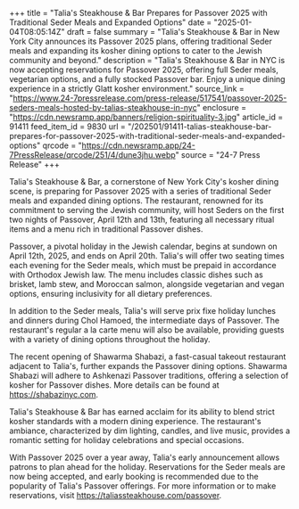 +++
title = "Talia's Steakhouse & Bar Prepares for Passover 2025 with Traditional Seder Meals and Expanded Options"
date = "2025-01-04T08:05:14Z"
draft = false
summary = "Talia's Steakhouse & Bar in New York City announces its Passover 2025 plans, offering traditional Seder meals and expanding its kosher dining options to cater to the Jewish community and beyond."
description = "Talia's Steakhouse & Bar in NYC is now accepting reservations for Passover 2025, offering full Seder meals, vegetarian options, and a fully stocked Passover bar. Enjoy a unique dining experience in a strictly Glatt kosher environment."
source_link = "https://www.24-7pressrelease.com/press-release/517541/passover-2025-seders-meals-hosted-by-talias-steakhouse-in-nyc"
enclosure = "https://cdn.newsramp.app/banners/religion-spirituality-3.jpg"
article_id = 91411
feed_item_id = 9830
url = "/202501/91411-talias-steakhouse-bar-prepares-for-passover-2025-with-traditional-seder-meals-and-expanded-options"
qrcode = "https://cdn.newsramp.app/24-7PressRelease/qrcode/251/4/dune3jhu.webp"
source = "24-7 Press Release"
+++

<p>Talia's Steakhouse & Bar, a cornerstone of New York City's kosher dining scene, is preparing for Passover 2025 with a series of traditional Seder meals and expanded dining options. The restaurant, renowned for its commitment to serving the Jewish community, will host Seders on the first two nights of Passover, April 12th and 13th, featuring all necessary ritual items and a menu rich in traditional Passover dishes.</p><p>Passover, a pivotal holiday in the Jewish calendar, begins at sundown on April 12th, 2025, and ends on April 20th. Talia's will offer two seating times each evening for the Seder meals, which must be prepaid in accordance with Orthodox Jewish law. The menu includes classic dishes such as brisket, lamb stew, and Moroccan salmon, alongside vegetarian and vegan options, ensuring inclusivity for all dietary preferences.</p><p>In addition to the Seder meals, Talia's will serve prix fixe holiday lunches and dinners during Chol Hamoed, the intermediate days of Passover. The restaurant's regular a la carte menu will also be available, providing guests with a variety of dining options throughout the holiday.</p><p>The recent opening of Shawarma Shabazi, a fast-casual takeout restaurant adjacent to Talia's, further expands the Passover dining options. Shawarma Shabazi will adhere to Ashkenazi Passover traditions, offering a selection of kosher for Passover dishes. More details can be found at <a href='https://shabazinyc.com' rel='nofollow' target='_blank'>https://shabazinyc.com</a>.</p><p>Talia's Steakhouse & Bar has earned acclaim for its ability to blend strict kosher standards with a modern dining experience. The restaurant's ambiance, characterized by dim lighting, candles, and live music, provides a romantic setting for holiday celebrations and special occasions.</p><p>With Passover 2025 over a year away, Talia's early announcement allows patrons to plan ahead for the holiday. Reservations for the Seder meals are now being accepted, and early booking is recommended due to the popularity of Talia's Passover offerings. For more information or to make reservations, visit <a href='https://taliassteakhouse.com/passover' rel='nofollow' target='_blank'>https://taliassteakhouse.com/passover</a>.</p>
